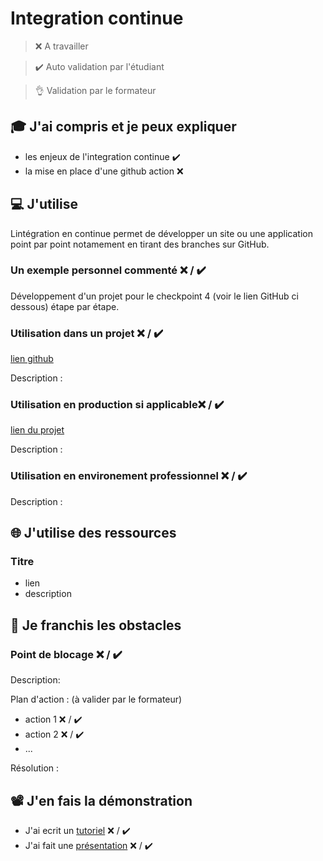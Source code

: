# Integration continue

> ❌ A travailler

> ✔️ Auto validation par l'étudiant

> 👌 Validation par le formateur

## 🎓 J'ai compris et je peux expliquer

- les enjeux de l'integration continue  ✔️
- la mise en place d'une github action ❌ 

## 💻 J'utilise

Lintégration en continue permet de développer un site ou une application point par point notamement en tirant des branches sur GitHub.

### Un exemple personnel commenté ❌ / ✔️

Développement d'un projet pour le checkpoint 4 (voir le lien GitHub ci dessous) étape par étape.

### Utilisation dans un projet ❌ / ✔️

[lien github](https://github.com/julienWillette/wine.git)

Description :

### Utilisation en production si applicable❌ / ✔️

[lien du projet](...)

Description :

### Utilisation en environement professionnel ❌ / ✔️

Description :

## 🌐 J'utilise des ressources

### Titre

- lien
- description

## 🚧 Je franchis les obstacles

### Point de blocage ❌ / ✔️

Description:

Plan d'action : (à valider par le formateur)

- action 1 ❌ / ✔️
- action 2 ❌ / ✔️
- ...

Résolution :

## 📽️ J'en fais la démonstration

- J'ai ecrit un [tutoriel](...) ❌ / ✔️
- J'ai fait une [présentation](...) ❌ / ✔️
